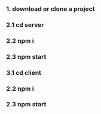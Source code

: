 
### 1. download or сlone a project 

### 2.1 cd server 
### 2.2 npm i
### 2.3 npm start

### 3.1 cd client 
### 2.2 npm i
### 2.3 npm start

